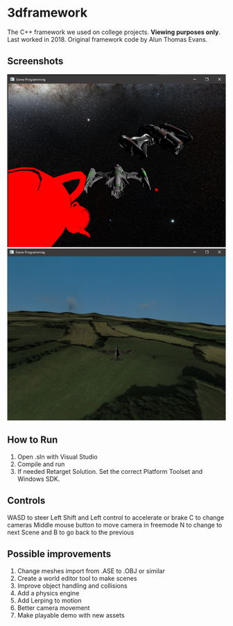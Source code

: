 # 3dframework
The C++ framework we used on college projects. **Viewing purposes only**. Last worked in 2018. Original framework code by Alun Thomas Evans.

## Screenshots
![Screenshot1](/screen.png "Screenshot1")
![Screenshot2](/screen2.png "Screenshot2")

## How to Run
 1. Open .sln with Visual Studio
 2. Compile and run
 3. If needed Retarget Solution. Set the correct Platform Toolset and Windows SDK.

## Controls
 WASD to steer
 Left Shift and Left control to accelerate or brake
 C to change cameras
 Middle mouse button to move camera in freemode
 N to change to next Scene and B to go back to the previous

## Possible improvements
 1. Change meshes import from .ASE to .OBJ or similar
 2. Create a world editor tool to make scenes
 3. Improve object handling and collisions
 4. Add a physics engine
 5. Add Lerping to motion
 6. Better camera movement
 7. Make playable demo with new assets